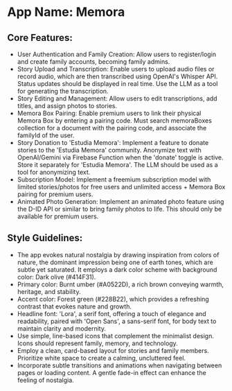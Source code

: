 # **App Name**: Memora

## Core Features:

- User Authentication and Family Creation: Allow users to register/login and create family accounts, becoming family admins.
- Story Upload and Transcription: Enable users to upload audio files or record audio, which are then transcribed using OpenAI's Whisper API. Status updates should be displayed in real time. Use the LLM as a tool for generating the transcription.
- Story Editing and Management: Allow users to edit transcriptions, add titles, and assign photos to stories.
- Memora Box Pairing: Enable premium users to link their physical Memora Box by entering a pairing code.  Must search memoraBoxes collection for a document with the pairing code, and associate the familyId of the user.
- Story Donation to 'Estudia Memora': Implement a feature to donate stories to the 'Estudia Memora' community. Anonymize text with OpenAI/Gemini via Firebase Function when the 'donate' toggle is active. Store it separately for 'Estudia Memora'. The LLM should be used as a tool for anonymizing text.
- Subscription Model: Implement a freemium subscription model with limited stories/photos for free users and unlimited access + Memora Box pairing for premium users.
- Animated Photo Generation: Implement an animated photo feature using the D-ID API or similar to bring family photos to life.  This should only be available for premium users.

## Style Guidelines:

- The app evokes natural nostalgia by drawing inspiration from colors of nature, the dominant impression being one of earth tones, which are subtle yet saturated. It employs a dark color scheme with background color: Dark olive (#414F31).
- Primary color: Burnt umber (#A0522D), a rich brown conveying warmth, heritage, and stability.
- Accent color: Forest green (#228B22), which provides a refreshing contrast that evokes nature and growth.
- Headline font: 'Lora', a serif font, offering a touch of elegance and readability, paired with 'Open Sans', a sans-serif font, for body text to maintain clarity and modernity. 
- Use simple, line-based icons that complement the minimalist design. Icons should represent family, memory, and technology.
- Employ a clean, card-based layout for stories and family members. Prioritize white space to create a calming, uncluttered feel.
- Incorporate subtle transitions and animations when navigating between pages or loading content. A gentle fade-in effect can enhance the feeling of nostalgia.